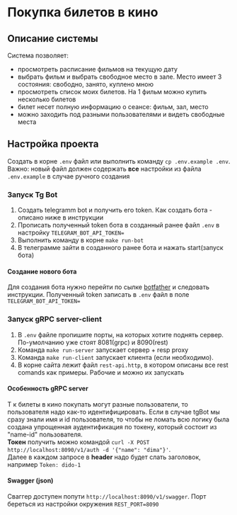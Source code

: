 # Покупка билетов в кино

## Описание системы
Система позволяет:  
 - просмотреть расписание фильмов на текущую дату
 - выбрать фильм и выбрать свободное место в зале. Место имеет 3 состояния: свободно, занято, куплено мною 
 - просмотреть список моих билетов. На 1 фильм можно купить несколько билетов
 - билет несет полную информацию о сеансе: фильм, зал, место
 - можно заходить под разными пользователями и видеть свободные места

## Настройка проекта
Создать в корне `.env` файл или выполнить команду `cp .env.example .env`.  
Важно: новый файл должен содержать **все** настройки из файла `.env.example` в случае ручного создания

### Запуск Tg Bot
1) Создать telegramm bot и получить его token. Как создать бота - описано ниже в инструкции
2) Прописать полученный token бота в созданный ранее файл `.env` в настройку `TELEGRAM_BOT_API_TOKEN=`
3) Выполнить команду в корне `make run-bot`
4) В телеграмме зайти в созданного ранее бота и нажать start(запуск бота)


#### Создание нового бота
Для создания бота нужно перейти по сылке [botfather](https://t.me/botfather) и следовать инструкции. Полученный token записать в `.env` файл в поле `TELEGRAM_BOT_API_TOKEN=`

### Запуск gRPC server-client
1) В `.env` файле пропишите порты, на которых хотите поднять сервер. По-умолчанию уже стоят 8081(grpc) и 8090(rest)
2) Команда `make run-server` запускает сервер + resp proxy
3) Команда `make run-client` запускает клиента (если необходимо).
4) В корне сайта лежит файл `rest-api.http`, в котором описаны все rest comands как примеры. Рабочие и можно их запускать

#### Особенность gRPC server 

Т к билеты в кино покупать могут разные пользователи, то пользователя надо как-то идентифицировать. Если в случае tgBot мы сразу знали имя и id пользователя,
то чтобы не ломать всю логику была создана упрощенная аудентификация по токену, который состоит из "name-id" пользователя.  
**Токен** получить можно командой `curl -X POST http://localhost:8090/v1/auth -d '{"name": "dima"}'`.  
Далее в каждом запросе в **header** надо будет слать заголовок, например `Token: dido-1`

#### Swagger (json)

Сваггер доступен попути `http://localhost:8090/v1/swagger`. Порт береться из настройки окружения `REST_PORT=8090`
